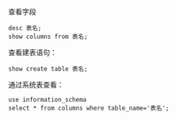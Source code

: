 查看字段

```
desc 表名;
show columns from 表名;
```

查看建表语句：

```
show create table 表名;
```

通过系统表查看：

```
use information_schema
select * from columns where table_name='表名';
```


